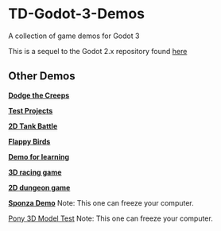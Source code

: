 # TD-Godot-3-Demos
A collection of game demos for Godot 3

This is a sequel to the Godot 2.x repository found [here](https://github.com/TutorialDoctor/TD-Godot-Games)

## Other Demos

[**Dodge the Creeps**](https://github.com/kidscancode/Godot3_dodge)

[**Test Projects**](https://github.com/BastiaanOlij/godot3_test_projects)

[**2D Tank Battle**](https://github.com/kidscancode/Godot3_tanks)

[**Flappy Birds**](~~https://github.com/microlabig/FlappyBirds_godot3_0~~)

[**Demo for learning**](https://github.com/gattila/gamedemo)

[**3D racing game**](https://github.com/Zireael07/FreeRoamRoguelikeRacerPrototype)

[**2D dungeon game**](https://github.com/oxben/Dungeon)

[**Sponza Demo**](https://github.com/Calinou/godot-sponza)
Note: This one can freeze your computer.

[Pony 3D Model Test](https://github.com/Calinou/godot-mlp-models)
Note: This one can freeze your computer.
